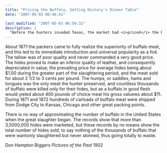 ```yaml
---
title: "Pricing the Buffalo, Setting History's Dinner Table"
date: "2007-05-03 06:46:41"

last_modified: "2007-05-03 06:56:32"
description: |
  "Before the hunters invaded Texas, the market had <i>priced</i> the buffalo. The slaughter was so efficient that the remaining herds panicked, and both the hunted and their hunters - outfits led by James White, Mike O'Brian and the Mooar Bros. -- turned southwest, to tragic effect."
---
```


About 1871 the packers came to fully realize the superiority of buffalo meat, and this led to its immediate introduction and universal popularity as a fod. The tallow was of poor quality and never commanded a very good price. The hides proved to make an inferior quality of leather, and consequently depreciated in value; the prevailing price for average hides benig about $1.00 during the greater part of the slaughtering period, and the meat sold for about 2 1/2 to 3 cents per pound. The humps, or saddles, hams and tongues was the only meat the hunter preserved, and countless thousands of buffalo were killed only for their hides, but as a buffalo in good flesh would yieled about 400 pounds of choice meat his gross valuews about $11. During 1871 and 1872 hundreds of carloads of buffalo meat were shipped from Dodge City to Kansas, Chicago and other great packing points.

There is no way of approximating the number of buffalo in the  United States when the great slaughter began. The records show that more than 3,5000,000 hides were marketed, but these records by no means show the total number of hides sold, to say nothing of the thousands of buffalo that were wantonly slaughtered but never skinned, thus going totally to waste.

Don Hampton Biggers
<i>Pictures of the Past</i>
1902

